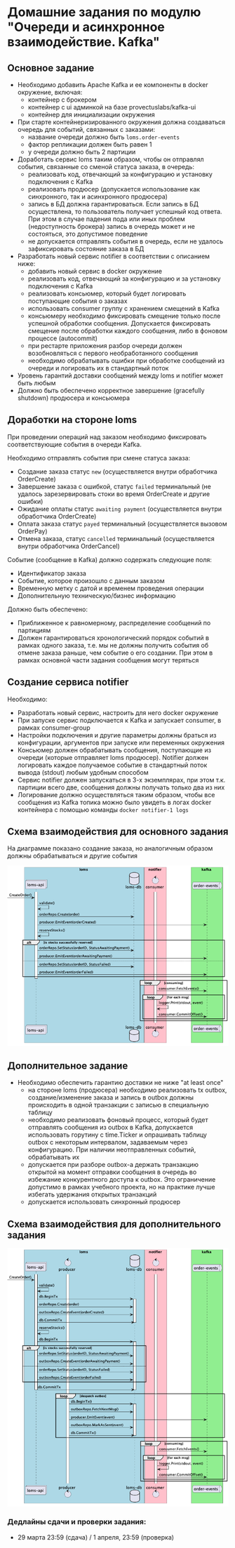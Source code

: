 # Домашние задания по модулю "Очереди и асинхронное взаимодействие. Kafka"

## Основное задание

- Необходимо добавить Apache Kafka и ее компоненты в docker окружение, включая:
    - контейнер с брокером
    - контейнер с ui админкой на базе provectuslabs/kafka-ui
    - контейнер для инициализации окружения
- При старте контейнеризированного окружения должна создаваться очередь для событий, связанных с заказами:
    - название очереди должно быть `loms.order-events`
    - фактор репликации должен быть равен 1
    - у очереди должно быть 2 партиции
- Доработать сервис loms таким образом, чтобы он отправлял события, связанные со сменой статуса заказа, в очередь:
    - реализовать код, отвечающий за конфигурацию и установку подключения с Kafka
    - реализовать продюсер (допускается использование как синхронного, так и асинхронного продюсера)
    - запись в БД должна гарантироваться. Если запись в БД осуществлена, то пользователь получает успешный код ответа.
      При этом в случае падения пода или иных проблем (недоступность брокера) запись в очередь может и не состояться,
      это допустимое поведение
    - не допускается отправлять события в очередь, если не удалось зафиксировать состояние заказа в БД
- Разработать новый сервис notifier в соответствии с описанием ниже:
    - добавить новый сервис в docker окружение
    - реализовать код, отвечающий за конфигурацию и за установку подключения с Kafka
    - реализовать консьюмер, который будет логировать поступающие события о заказах
    - использовать consumer группу с хранением смещений в Kafka
    - консьюмеру необходимо фиксировать смещение только после успешной обработки сообщения. Допускается
      фиксировать смещение после обработки каждого сообщения, либо в фоновом процессе (autocommit)
    - при рестарте приложения разбор очереди должен возобновляться с первого необработанного сообщения
    - необходимо обрабатывать ошибки при обработке сообщений из очереди и логировать их в стандартный поток
- Уровень гарантий доставки сообщений между loms и notifier может быть любым
- Должно быть обеспечено корректное завершение (gracefully shutdown) продюсера и консьюмера

## Доработки на стороне loms

При проведении операций над заказом необходимо фиксировать соответствующие события в очереди Kafka.

Необходимо отправлять события при смене статуса заказа:
- Создание заказа статус `new` (осуществляется внутри обработчика OrderCreate)
- Завершение заказа с ошибкой, статус `failed` терминальный (не удалось зарезервировать стоки во время OrderCreate и
  другие ошибки)
- Ожидание оплаты статус `awaiting payment` (осуществляется внутри обработчика OrderCreate)
- Оплата заказа статус `payed` терминальный (осуществляется вызовом OrderPay)
- Отмена заказа, статус `cancelled` терминальный (осуществляется внутри обработчика OrderCancel)

Событие (сообщение в Kafka) должно содержать следующие поля:
- Идентификатор заказа
- Событие, которое произошло с данным заказом
- Временную метку с датой и временем проведения операции
- Дополнительную техническую/бизнес информацию

Должно быть обеспечено:
- Приближенное к равномерному, распределение сообщений по партициям
- Должен гарантироваться хронологический порядок событий в рамках одного заказа, т.е. мы не должны получить события об
  отмене заказа раньше, чем событие о его создании. При этом в рамках основной части задания сообщения могут теряться

## Создание сервиса notifier

Необходимо:
- Разработать новый сервис, настроить для него docker окружение
- При запуске сервис подключается к Kafka и запускает consumer, в рамках consumer-group
- Настройки подключения и другие параметры должны браться из конфигурации, аргументов при запуске или переменных
  окружения
- Консьюмер должен обрабатывать сообщения, поступающие из очереди (которые отправляет loms продюсер). Notifier должен
  логировать каждое получаемое событие в стандартный поток вывода (stdout) любым удобным способом
- Сервис notifier должен запускаться в 3-х экземплярах, при этом т.к. партиции всего две, сообщения должны получать
  только два из них
- Логирование должно осуществляться таким образом, чтобы все сообщения из Kafka топика можно было увидеть в логах
  docker контейнера с помощью команды `docker notifier-1 logs`

## Схема взаимодействия для основного задания

На диаграмме показано создание заказа, но аналогичным образом должны обрабатываться и другие события

![basic-loms-notifier](img/basic-loms-notifier.png)

## Дополнительное задание

- Необходимо обеспечить гарантию доставки не ниже "at least once"
    - на стороне loms (продюсера) необходимо реализовать tx outbox, создание/изменение заказа и запись в outbox должны
      происходить в одной транзакции с записью в специальную таблицу
    - необходимо реализовать фоновый процесс, который будет отправлять сообщения из outbox в Kafka, допускается
      использовать горутину с time.Ticker и опрашивать таблицу outbox с некоторым интервалом, задаваемым через
      конфигурацию. При наличии неотправленных событий, обрабатывать их
    - допускается при разборе outbox-а держать транзакцию открытой на момент отправки сообщения в очередь во избежание
      конкурентного доступа к outbox. Это ограничение допустимо в рамках учебного проекта, но на практике лучше избегать
      удержания открытых транзакций
    - допускается использовать синхронный продюсер

## Схема взаимодействия для дополнительного задания

![advanced-loms-notifier](img/advanced-loms-notifier.png)

### Дедлайны сдачи и проверки задания: 
- 29 марта 23:59 (сдача) / 1 апреля, 23:59 (проверка)
